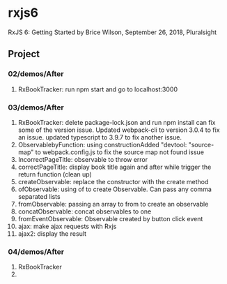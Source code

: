 # rxjs6
RxJS 6: Getting Started by Brice Wilson, September 26, 2018, Pluralsight

## Project
### 02/demos/After
1. RxBookTracker: run npm start and go to localhost:3000
### 03/demos/After
1. RxBookTracker: delete package-lock.json and run npm install can fix some of the version issue. Updated webpack-cli to version 3.0.4 to fix an issue. updated typescript to 3.9.7 to fix another issue. 
2. ObservablebyFunction: using constructionAdded "devtool: "source-map" to webpack.config.js to fix the source map not found issue
3. IncorrectPageTitle: observable to throw error
4. correctPageTitle: display book title again and after while trigger the return function (clean up)
5. createObservable: replace the constructor with the create method
6. ofObservable: using of to create Observable. Can pass any comma separated lists
7. fromObservable: passing an array to from to create an observable
8. concatObservable: concat observables to one
9. fromEventObservable: Observable created by button click event
10. ajax: make ajax requests with Rxjs
11. ajax2: display the result
### 04/demos/After
1. RxBookTracker
2. 

